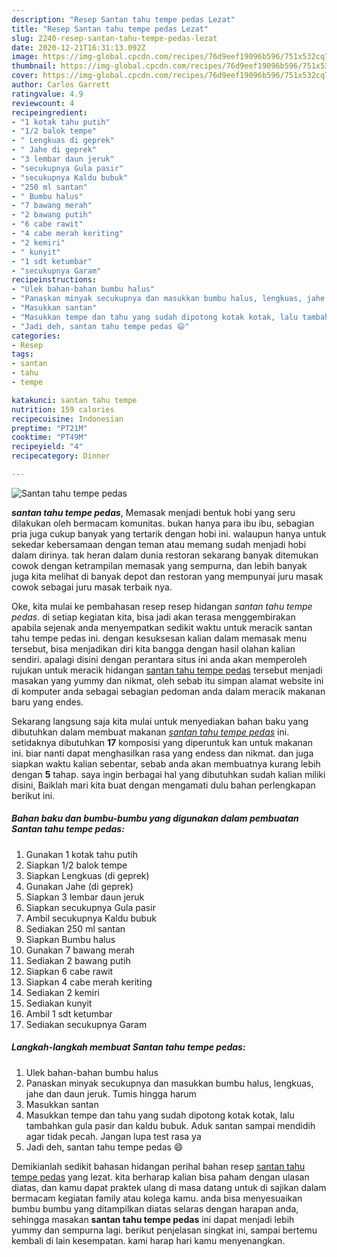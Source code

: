 ```yaml
---
description: "Resep Santan tahu tempe pedas Lezat"
title: "Resep Santan tahu tempe pedas Lezat"
slug: 2240-resep-santan-tahu-tempe-pedas-lezat
date: 2020-12-21T16:31:13.092Z
image: https://img-global.cpcdn.com/recipes/76d9eef19096b596/751x532cq70/santan-tahu-tempe-pedas-foto-resep-utama.jpg
thumbnail: https://img-global.cpcdn.com/recipes/76d9eef19096b596/751x532cq70/santan-tahu-tempe-pedas-foto-resep-utama.jpg
cover: https://img-global.cpcdn.com/recipes/76d9eef19096b596/751x532cq70/santan-tahu-tempe-pedas-foto-resep-utama.jpg
author: Carlos Garrett
ratingvalue: 4.9
reviewcount: 4
recipeingredient:
- "1 kotak tahu putih"
- "1/2 balok tempe"
- " Lengkuas di geprek"
- " Jahe di geprek"
- "3 lembar daun jeruk"
- "secukupnya Gula pasir"
- "secukupnya Kaldu bubuk"
- "250 ml santan"
- " Bumbu halus"
- "7 bawang merah"
- "2 bawang putih"
- "6 cabe rawit"
- "4 cabe merah keriting"
- "2 kemiri"
- " kunyit"
- "1 sdt ketumbar"
- "secukupnya Garam"
recipeinstructions:
- "Ulek bahan-bahan bumbu halus"
- "Panaskan minyak secukupnya dan masukkan bumbu halus, lengkuas, jahe dan daun jeruk. Tumis hingga harum"
- "Masukkan santan"
- "Masukkan tempe dan tahu yang sudah dipotong kotak kotak, lalu tambahkan gula pasir dan kaldu bubuk. Aduk santan sampai mendidih agar tidak pecah. Jangan lupa test rasa ya"
- "Jadi deh, santan tahu tempe pedas 😄"
categories:
- Resep
tags:
- santan
- tahu
- tempe

katakunci: santan tahu tempe 
nutrition: 159 calories
recipecuisine: Indonesian
preptime: "PT21M"
cooktime: "PT49M"
recipeyield: "4"
recipecategory: Dinner

---
```



![Santan tahu tempe pedas](https://img-global.cpcdn.com/recipes/76d9eef19096b596/751x532cq70/santan-tahu-tempe-pedas-foto-resep-utama.jpg)

<b><i>santan tahu tempe pedas</i></b>, Memasak menjadi bentuk hobi yang seru dilakukan oleh bermacam komunitas. bukan hanya para ibu ibu, sebagian pria juga cukup banyak yang tertarik dengan hobi ini. walaupun hanya untuk sekedar kebersamaan dengan teman atau memang sudah menjadi hobi dalam dirinya. tak heran dalam dunia restoran sekarang banyak ditemukan cowok dengan ketrampilan memasak yang sempurna, dan lebih banyak juga kita melihat di banyak depot dan restoran yang mempunyai juru masak cowok sebagai juru masak terbaik nya.

Oke, kita mulai ke pembahasan resep resep hidangan <i>santan tahu tempe pedas</i>. di setiap kegiatan kita, bisa jadi akan terasa menggembirakan apabila sejenak anda menyempatkan sedikit waktu untuk meracik santan tahu tempe pedas ini. dengan kesuksesan kalian dalam memasak menu tersebut, bisa menjadikan diri kita bangga dengan hasil olahan kalian sendiri. apalagi disini dengan perantara situs ini anda akan memperoleh rujukan untuk meracik hidangan <u>santan tahu tempe pedas</u> tersebut menjadi masakan yang yummy dan nikmat, oleh sebab itu simpan alamat website ini di komputer anda sebagai sebagian pedoman anda dalam meracik makanan baru yang endes.




Sekarang langsung saja kita mulai untuk menyediakan bahan baku yang dibutuhkan dalam membuat makanan <u><i>santan tahu tempe pedas</i></u> ini. setidaknya dibutuhkan <b>17</b> komposisi yang diperuntuk kan untuk makanan ini. biar nanti dapat menghasilkan rasa yang endess dan nikmat. dan juga siapkan waktu kalian sebentar, sebab anda akan membuatnya kurang lebih dengan <b>5</b> tahap. saya ingin berbagai hal yang dibutuhkan sudah kalian miliki disini, Baiklah mari kita buat dengan mengamati dulu bahan perlengkapan berikut ini.

<!--inarticleads1-->

##### Bahan baku dan bumbu-bumbu yang digunakan dalam pembuatan Santan tahu tempe pedas:

1. Gunakan 1 kotak tahu putih
1. Siapkan 1/2 balok tempe
1. Siapkan  Lengkuas (di geprek)
1. Gunakan  Jahe (di geprek)
1. Siapkan 3 lembar daun jeruk
1. Siapkan secukupnya Gula pasir
1. Ambil secukupnya Kaldu bubuk
1. Sediakan 250 ml santan
1. Siapkan  Bumbu halus
1. Gunakan 7 bawang merah
1. Sediakan 2 bawang putih
1. Siapkan 6 cabe rawit
1. Siapkan 4 cabe merah keriting
1. Sediakan 2 kemiri
1. Sediakan  kunyit
1. Ambil 1 sdt ketumbar
1. Sediakan secukupnya Garam




<!--inarticleads2-->

##### Langkah-langkah membuat Santan tahu tempe pedas:

1. Ulek bahan-bahan bumbu halus
1. Panaskan minyak secukupnya dan masukkan bumbu halus, lengkuas, jahe dan daun jeruk. Tumis hingga harum
1. Masukkan santan
1. Masukkan tempe dan tahu yang sudah dipotong kotak kotak, lalu tambahkan gula pasir dan kaldu bubuk. Aduk santan sampai mendidih agar tidak pecah. Jangan lupa test rasa ya
1. Jadi deh, santan tahu tempe pedas 😄




Demikianlah sedikit bahasan hidangan perihal bahan resep <u>santan tahu tempe pedas</u> yang lezat. kita berharap kalian bisa paham dengan ulasan diatas, dan kamu dapat praktek ulang di masa datang untuk di sajikan dalam bermacam kegiatan family atau kolega kamu. anda bisa menyesuaikan bumbu bumbu yang ditampilkan diatas selaras dengan harapan anda, sehingga masakan <b>santan tahu tempe pedas</b> ini dapat menjadi lebih yummy dan sempurna lagi. berikut penjelasan singkat ini, sampai bertemu kembali di lain kesempatan. kami harap hari kamu menyenangkan.
